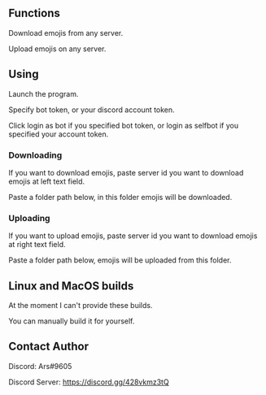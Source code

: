 ## Functions
Download emojis from any server.

Upload emojis on any server.

## Using
Launch the program.

Specify bot token, or your discord account token.

Click login as bot if you specified bot token, or login as selfbot if you specified your account token.

### Downloading

If you want to download emojis, paste server id you want to download emojis at left text field.

Paste a folder path below, in this folder emojis will be downloaded.

### Uploading

If you want to upload emojis, paste server id you want to download emojis at right text field.

Paste a folder path below, emojis will be uploaded from this folder.

## Linux and MacOS builds

At the moment I can't provide these builds.

You can manually build it for yourself.

## Contact Author

Discord: Ars#9605

Discord Server: https://discord.gg/428vkmz3tQ